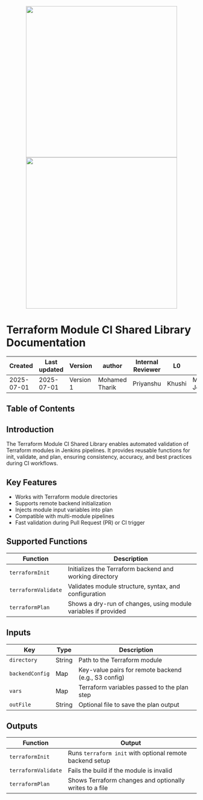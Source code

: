 <p align="center">
  <img src="https://github.com/user-attachments/assets/41f6bab5-6364-4125-ba54-2570c23fee89" width="400"/>
  <img src="https://github.com/user-attachments/assets/0bb6d105-b2fd-45ca-8935-6fe6f82f1753" width="400"/>
</p>

# Terraform Module CI Shared Library Documentation
| Created        | Last updated      | Version         | author|  Internal Reviewer | L0 | L1 | L2|
|----------------|----------------|-----------------|-----------------|-----|------|----|----|
| 2025-07-01  | 2025-07-01   |     Version 1         |  Mohamed Tharik |Priyanshu|Khushi|Mukul Joshi |Piyush Upadhyay|

## Table of Contents 

## Introduction
The Terraform Module CI Shared Library enables automated validation of Terraform modules in Jenkins pipelines. It provides reusable functions for init, validate, and plan, ensuring consistency, accuracy, and best practices during CI workflows.

## Key Features
- Works with Terraform module directories
- Supports remote backend initialization
- Injects module input variables into plan
- Compatible with multi-module pipelines
- Fast validation during Pull Request (PR) or CI trigger

## Supported Functions
| Function            | Description                                                    |
| ------------------- | -------------------------------------------------------------- |
| `terraformInit`     | Initializes the Terraform backend and working directory        |
| `terraformValidate` | Validates module structure, syntax, and configuration          |
| `terraformPlan`     | Shows a dry-run of changes, using module variables if provided |

## Inputs 
| Key             | Type   | Description                                          |
| --------------- | ------ | ---------------------------------------------------- |
| `directory`     | String |Path to the Terraform module                         |
| `backendConfig` | Map    | Key-value pairs for remote backend (e.g., S3 config) |
| `vars`          | Map    | Terraform variables passed to the plan step          |
| `outFile`       | String |  Optional file to save the plan output                |

## Outputs
| Function            | Output                                                   |
| ------------------- | -------------------------------------------------------- |
| `terraformInit`     | Runs `terraform init` with optional remote backend setup |
| `terraformValidate` | Fails the build if the module is invalid                 |
| `terraformPlan`     | Shows Terraform changes and optionally writes to a file  |

